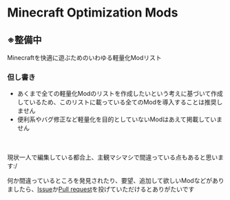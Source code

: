 # Minecraft Optimization Mods

## ※整備中

Minecraftを快適に遊ぶためのいわゆる軽量化Modリスト

### 但し書き

- あくまで全ての軽量化Modのリストを作成したいという考えに基づいて作成しているため、このリストに載っている全てのModを導入することは推奨しません
- 便利系やバグ修正など軽量化を目的としていないModはあえて掲載していません

ㅤ

現状一人で編集している都合上、主観マシマシで間違っている点もあると思います:/

何か間違っているところを発見されたり、要望、追加して欲しいModなどがありましたら、[Issue](https://github.com/hu-ja-ja/Minecraft-Optimization-Mods/issues)か[Pull request](https://github.com/hu-ja-ja/Minecraft-Optimization-Mods/pulls)を投げていただけるとありがたいです
